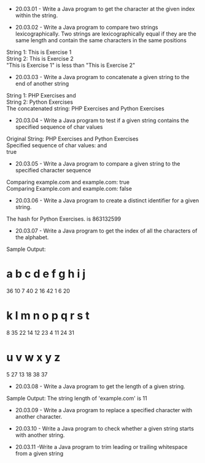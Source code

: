 + 20.03.01 - Write a Java program to get the character at the given index within the string.


+ 20.03.02 - Write a Java program to compare two strings lexicographically.
Two strings are lexicographically equal if they are the same length and contain the same characters in the same positions

String 1: This is Exercise 1                                                                                  
String 2: This is Exercise 2                                                                                  
"This is Exercise 1" is less than "This is Exercise 2" 


+ 20.03.03 - Write a Java program to concatenate a given string to the end of another string

String 1: PHP Exercises and                                                                                   
String 2: Python Exercises                                                                                    
The concatenated string: PHP Exercises and Python Exercises


+ 20.03.04 - Write a Java program to test if a given string contains the specified sequence of char values

Original String: PHP Exercises and Python Exercises                                                           
Specified sequence of char values: and                                                                        
true


+ 20.03.05 - Write a Java program to compare a given string to the specified character sequence

Comparing example.com and example.com: true                                                                   
Comparing Example.com and example.com: false


+ 20.03.06 - Write a Java program to create a distinct identifier for a given string.

The hash for Python Exercises. is 863132599 


+ 20.03.07 - Write a Java program to get the index of all the characters of the alphabet.

Sample Output:

a  b c  d e  f  g h i  j                                                                                     
=========================                                                                                     
36 10 7 40 2 16 42 1 6 20                                                                                     
                                                                                                   
k  l  m  n  o  p q  r  s  t                                                                                   
===========================                                                                                   
8 35 22 14 12 23 4 11 24 31                                                                                   

u  v  w  x  y  z                                                                                              
================                                                                                              
5 27 13 18 38 37


+ 20.03.08 - Write a Java program to get the length of a given string.

Sample Output: The string length of 'example.com' is 11


+ 20.03.09 - Write a Java program to replace a specified character with another character.


+ 20.03.10 - Write a Java program to check whether a given string starts with another string.


+ 20.03.11 -Write a Java program to trim leading or trailing whitespace from a given string









